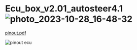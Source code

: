 # Ecu_box_v2.01_autosteer4.1![photo_2023-10-28_16-48-32](https://github.com/buched/Ecu_box_v2.01_autosteer4.1/assets/32975584/6cc18d25-a7b4-455e-9717-c4110339232f)


[pinout.pdf](https://github.com/buched/Ecu_box_v2.01_autosteer4.1/files/14150864/pinout.pdf)


![pinout ecu](https://github.com/buched/Ecu_box_v2.01_autosteer4.1/assets/32975584/29ba1a0c-f83b-4070-ab80-7b58118f0af7)
